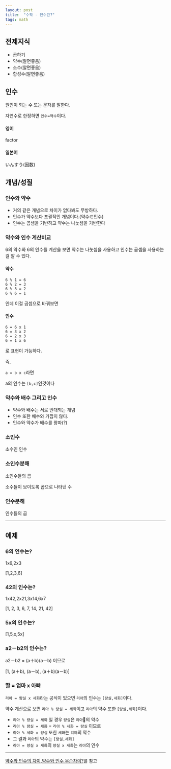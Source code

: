 ```yaml
---
layout: post
title:  "수학 - 인수란?"
tags: math
---
```


## 전제지식

- 곱하기
- 약수(알면좋음)
- 소수(알면좋음)
- 합성수(알면좋음)

## 인수

원인이 되는 수 또는 문자를 말한다.

자연수로 한정하면 `인수=약수`이다.

#### 영어

factor

#### 일본어

いんすう(因数)

## 개념/성질

### 인수와 약수

- 거의 같은 개념으로 차이가 없다봐도 무방하다.
- 인수가 약수보다 포괄적인 개념이다.(약수∈인수)
- 인수는 곱셈을 기반하고 약수는 나눗셈을 기반한다


### 약수와 인수 계산비교

6의 약수와 6의 인수를 계산을 보면 약수는 나눗셈을 사용하고 인수는 곱셉을 사용하는걸 알 수 있다.

#### 약수

```
6 % 1 = 6
6 % 2 = 3
6 % 3 = 2
6 % 6 = 1
```

인데 이걸 곱셉으로 바꿔보면

#### 인수

```
6 = 6 x 1
6 = 3 x 2
6 = 2 x 3
6 = 1 x 6
```

로 표현이 가능하다.

즉,

`a = b x c`라면

a의 인수는 `[b,c]`인것이다


### 약수와 배수 그리고 인수

- 약수와 배수는 서로 반대되는 개념
- 인수 또한 배수와 가깝지 않다.
- 인수와 약수가 배수를 왕따(?)

### 소인수

소수인 인수

### 소인수분해

소인수들의 곱

소수들이 보이도록 곱으로 나타낸 수


### 인수분해

인수들의 곱

---

## 예제

### 6의 인수는?

1x6,2x3

[1,2,3,6]

### 42의 인수는?

1x42,2x21,3x14,6x7

[1, 2, 3, 6, 7, 14, 21, 42]

### 5x의 인수는?


[1,5,x,5x]

### a2－b2의 인수는?

a2－b2 = (a＋b)(a－b) 이므로

[1, (a＋b), (a－b), (a＋b)(a－b)]


### 딸 = 엄마 x 아빠

`리아 = 량실 x 세화`라는 공식이 있으면 `리아`의 인수는 `[량실,세화]`이다.

약수 계산으로 보면 `리아 % 량실 = 세화`이고 `리아`의 약수 또한 `[량실,세화]`이다.


- `리아 % 량실 = 세화` 일 경우  `량실`은 `리아`의 약수
- `리아 % 량실 = 세화` = `리아 % 세화 = 량실` 이므로 
- `리아 % 세화 = 량실` 또한 `세화`는 `리아`의 약수
- 그 결과 `리아`의 약수는 `[량실,세화]`
- `리아 = 량실 x 세화`의 `량실 x 세화`는 `리아`의 인수

---

[약수와 인수의 차이],[약수와 인수 무슨차이?]를 참고

[약수와 인수의 차이]: https://m.blog.naver.com/alwaysneoi/100154021976
[약수와 인수 무슨차이?]: https://m.blog.naver.com/PostView.nhn?blogId=forfriend5&logNo=221094438875&proxyReferer=https:%2F%2Fwww.google.com%2F